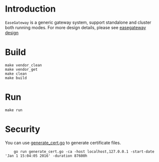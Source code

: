 # Introduction

`EaseGateway` is a generic gateway system, support standalone and cluster both running modes.
For more design details, please see [easegateway design](./doc/easegateway_design.md)

# Build
```shell
make vendor_clean
make vendor_get
make clean
make build
```

# Run
```shell
make run
```

# Security
You can use [generate_cert.go](https://golang.org/src/crypto/tls/generate_cert.go) to generate certificate files.

```shell
    go run generate_cert.go -ca -host localhost,127.0.0.1 -start-date 'Jan 1 15:04:05 2016' -duration 87600h
```
